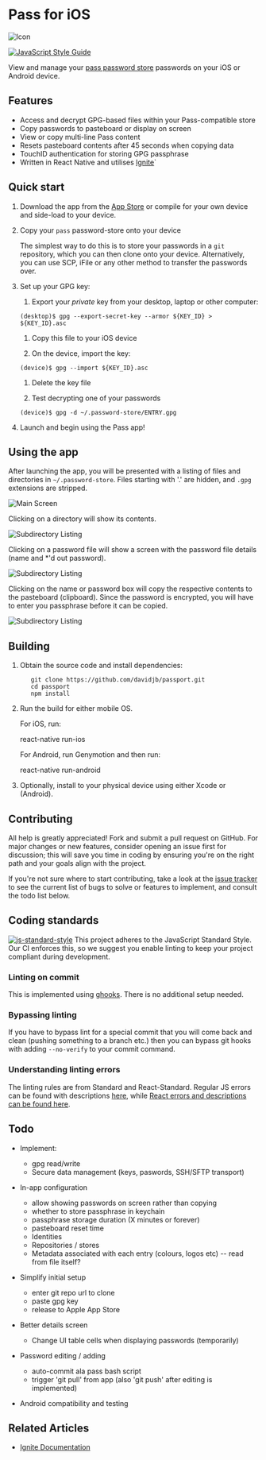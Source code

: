 # Pass for iOS

![Icon](https://raw.github.com/davidjb/passport/master/App/Images/icon.svg)

[![JavaScript Style
Guide](https://img.shields.io/badge/code%20style-standard-brightgreen.svg)](http://standardjs.com/)

View and manage your [pass password store](https://www.passwordstore.org/)
passwords on your iOS or Android device.

## Features

* Access and decrypt GPG-based files within your Pass-compatible store
* Copy passwords to pasteboard or display on screen
* View or copy multi-line Pass content
* Resets pasteboard contents after 45 seconds when copying data
* TouchID authentication for storing GPG passphrase
* Written in React Native and utilises [Ignite](https://github.com/infinitered/ignite)`

## Quick start

1. Download the app from the [App Store](#) or compile for your own device and
   side-load to your device.

1. Copy your `pass` password-store onto your device

   The simplest way to do this is to store your passwords in a `git` repository,
   which you can then clone onto your device. Alternatively, you can use SCP,
   iFile or any other method to transfer the passwords over.

1. Set up your GPG key:

   1. Export your *private* key from your desktop, laptop or other computer:

     ```
     (desktop)$ gpg --export-secret-key --armor ${KEY_ID} > ${KEY_ID}.asc
     ```

   1. Copy this file to your iOS device

   1. On the device, import the key:

     ```
     (device)$ gpg --import ${KEY_ID}.asc
     ```

   1. Delete the key file

   1. Test decrypting one of your passwords

     ```
     (device)$ gpg -d ~/.password-store/ENTRY.gpg
     ```

1. Launch and begin using the Pass app!

## Using the app

After launching the app, you will be presented with a listing of files and
directories in `~/.password-store`. Files starting with '.' are hidden, and
`.gpg` extensions are stripped.

![Main Screen](https://raw.github.com/davidjb/pass-ios/screenshots/screenshots/1_main_screen.png)

Clicking on a directory will show its contents.

![Subdirectory Listing](https://raw.github.com/davidjb/pass-ios/screenshots/screenshots/2_subdir.png)

Clicking on a password file will show a screen with the password file details (name and \*'d out password).

![Subdirectory Listing](https://raw.github.com/davidjb/pass-ios/screenshots/screenshots/3_entry.png)

Clicking on the name or password box will copy the respective contents to the pasteboard (clipboard). Since the password is encrypted, you will have to enter you passphrase before it can be copied.

![Subdirectory Listing](https://raw.github.com/davidjb/pass-ios/screenshots/screenshots/4_gpg.png)

## Building

1. Obtain the source code and install dependencies:

   ```
      git clone https://github.com/davidjb/passport.git
      cd passport
      npm install
   ```

1. Run the build for either mobile OS.

   For iOS, run:

      react-native run-ios

   For Android, run Genymotion and then run:

      react-native run-android

1. Optionally, install to your physical device using either Xcode or
   (Android).

## Contributing

All help is greatly appreciated!  Fork and submit a
pull request on GitHub. For major changes or new features, consider opening
an issue first for discussion; this will save you time in coding by
ensuring you're on the right path and your goals align with the project.

If you're not sure where to start contributing, take a look at the
[issue tracker](https://github.com/davidjb/pass-ios/issues)
to see the current list of bugs to solve or features to implement, and consult
the todo list below.

## Coding standards

[![js-standard-style](https://cdn.rawgit.com/feross/standard/master/badge.svg)](http://standardjs.com)
This project adheres to the JavaScript Standard Style.  Our CI enforces this,
so we suggest you enable linting to keep your project compliant during
development.

### Linting on commit

This is implemented using [ghooks](https://github.com/gtramontina/ghooks).
There is no additional setup needed.

### Bypassing linting

If you have to bypass lint for a special commit that you will come back and
clean (pushing something to a branch etc.) then you can bypass git hooks with
adding `--no-verify` to your commit command.

### Understanding linting errors

The linting rules are from Standard and React-Standard.  Regular JS errors
can be found with descriptions [here](http://eslint.org/docs/rules/), while
[React errors and descriptions can be found
here](https://github.com/yannickcr/eslint-plugin-react).

## Todo

* Implement:

  * gpg read/write
  * Secure data management (keys, paswords, SSH/SFTP transport)

* In-app configuration

  * allow showing passwords on screen rather than copying
  * whether to store passphrase in keychain
  * passphrase storage duration (X minutes or forever)
  * pasteboard reset time
  * Identities
  * Repositories / stores
  * Metadata associated with each entry (colours, logos etc) -- read from file
    itself?

* Simplify initial setup

  * enter git repo url to clone
  * paste gpg key
  * release to Apple App Store

* Better details screen

  * Change UI table cells when displaying passwords (temporarily)

* Password editing / adding

  * auto-commit ala pass bash script
  * trigger 'git pull' from app (also 'git push' after editing is implemented)

* Android compatibility and testing

## Related Articles

* [Ignite Documentation](https://github.com/infinitered/ignite/wiki)
